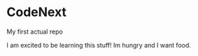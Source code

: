 # CodeNext
My first actual repo

I am excited to be learning this stuff!
Im hungry and I want food.
